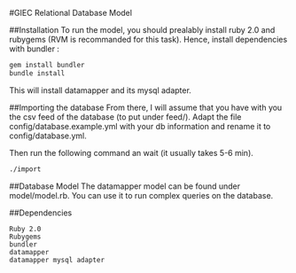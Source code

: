 #GIEC Relational Database Model

##Installation
To run the model, you should prealably install ruby 2.0 and rubygems (RVM is recommanded for this task). Hence, install dependencies with bundler :

```sh
gem install bundler
bundle install
```

This will install datamapper and its mysql adapter.

##Importing the database
From there, I will assume that you have with you the csv feed of the database (to put under feed/). Adapt the file config/database.example.yml with your db information and rename it to config/database.yml.

Then run the following command an wait (it usually takes 5-6 min).
```sh
./import
```

##Database Model
The datamapper model can be found under model/model.rb. You can use it to run complex queries on the database.

##Dependencies

	Ruby 2.0
	Rubygems
	bundler
	datamapper
	datamapper mysql adapter